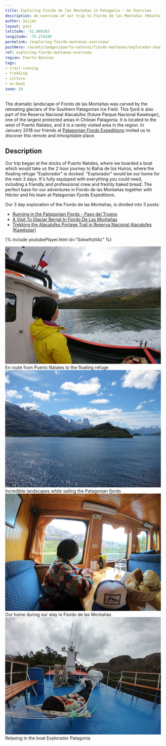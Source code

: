 ```yaml
---
title: Exploring Fiordo de las Montañas in Patagonia - An Overview
description: An overview of our trip to Fiordo de las Montañas (Mountains Fjord) in the Reserva Nacional Alacalufes, together with our friends at Patagonian Fjord Expeditions.
author: Sóijen
layout: post
latitude: -51.888103
longitude: -73.274240
permalink: /exploring-fiordo-montanas-overview/
postHero: /assets/images/puerto-natales/fiordo-montanas/explorador-boat-cover.jpg
ref: exploring-fiordo-montanas-overview
region: Puerto-Natales
tags:
- trail-running
- trekking
- culture
- on-boat
zoom: 10
---
```


The dramatic landscape of Fiordo de las Montañas was carved by the retreating glaciars of the Southern Patagonian Ice Field. This fjord is also part of the Reserva Nacional Alacalufes (future Parque Nacional Kawésqar), one of the largest protected areas in Chilean Patagonia. It is located to the west of Puerto Natales, and it is a rarely visited area in the region. In January 2018 our friends at <a href="http://www.patagonianfjords.com/" target="_blank">Patagonian Fjords Expeditions</a> invited us to discover this remote and inhospitable place.

<h2>Description</h2>

Our trip began at the docks of Puerto Natales, where we boarded a boat which would take us the 2 hour journey to Bahía de los Huiros, where the floating refuge "Explorador" is docked. "Explorador" would be our home for the next 3 days. It's fully equipped with everything you could need, including a friendly and professional crew and freshly baked bread. The perfect base for our adventures in Fiordo de las Montañas together with Héctor and his team at Patagonian Fjords Expeditions.

Our 3 day exploration of the Fiordo de las Montañas, is divided into 3 posts:
- <a href="/running-patagonian-fjords-paso-trueno-fiordo-montanas/">Running in the Patagonian Fjords - Paso del Trueno</a>
- <a href="/visit-glaciar-bernal-fiordo-montanas/">A Visit To Glaciar Bernal In Fiordo De Las Montañas</a>
- <a href="/trekking-sendero-alacalufes-reserva-nacional-alacalufes-kawesqar/">Trekking the Alacalufes Portage Trail in Reserva Nacional Alacalufes (Kawésqar)</a>

{% include youtubePlayer.html id="SxkwIhztl4c" %}

<img src="/assets/images/puerto-natales/fiordo-montanas/en-route-sailing-fiordo-montanas.jpg" alt="En Route to Fiordo de las Montanas">
<div class="img-caption">En route from Puerto Natales to the floating refuge</div>
<img src="/assets/images/puerto-natales/fiordo-montanas/en-route-fiordo-montanas.jpg" alt="En Route to Fiordo de las Montanas">
<div class="img-caption">Incredible landscapes while sailing the Patagonian fjords</div>
<img src="/assets/images/puerto-natales/fiordo-montanas/explorador-boat-fiordo-montanas.jpg" alt="On Board Explorador Fiordo de las Montanas">
<div class="img-caption">Our home during our stay in Fiordo de las Montañas</div>
<img src="/assets/images/puerto-natales/fiordo-montanas/explorador-boat-deck.jpg" alt="On Board Explorador Fiordo de las Montanas">
<div class="img-caption">Relaxing in the boat Explorador Patagonia</div>
